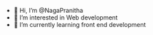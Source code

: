 - 👋 Hi, I’m @NagaPranitha
- 👀 I’m interested in Web development
- 🌱 I’m currently learning front end development
<!---
NagaPranitha0503/NagaPranitha0503 is a ✨ special ✨ repository because its `README.md` (this file) appears on your GitHub profile.
You can click the Preview link to take a look at your changes.
--->

